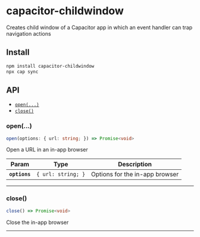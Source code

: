 # capacitor-childwindow

Creates child window of a Capacitor app in which an event handler can trap navigation actions

## Install

```bash
npm install capacitor-childwindow
npx cap sync
```

## API

<docgen-index>

* [`open(...)`](#open)
* [`close()`](#close)

</docgen-index>

<docgen-api>
<!--Update the source file JSDoc comments and rerun docgen to update the docs below-->

### open(...)

```typescript
open(options: { url: string; }) => Promise<void>
```

Open a URL in an in-app browser

| Param         | Type                          | Description                    |
| ------------- | ----------------------------- | ------------------------------ |
| **`options`** | <code>{ url: string; }</code> | Options for the in-app browser |

--------------------


### close()

```typescript
close() => Promise<void>
```

Close the in-app browser

--------------------

</docgen-api>
